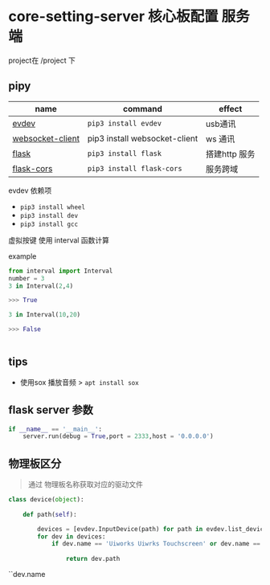 # core-setting-server 核心板配置 服务端 
project在 /project 下
## pipy 

| name | command | effect |
| ---- | ------- | ----- |
| <a href="https://pypi.org/project/evdev/" target="_blank"> evdev </a> | `pip3 install evdev` | usb通讯|
| <a href="https://pypi.org/project/websocket-client/" target="_blank"> websocket-client </a> | pip3 install websocket-client | ws 通讯 |
| <a href="https://pypi.org/project/Flask/" target="_blank"> flask </a> | `pip3 install flask`| 搭建http 服务|
| <a href="https://pypi.org/project/Flask-Cors/" target="_blank"> flask-cors </a> | `pip3 install flask-cors`| 服务跨域 |


evdev 依赖项
- `pip3 install wheel`
- `pip3 install dev`
- `pip3 install gcc`

虚拟按键 使用 interval 函数计算

example
```python
from interval import Interval
number = 3
3 in Interval(2,4)

>>> True

3 in Interval(10,20)

>>> False
 

```
## tips
- 使用sox 播放音频 > `apt install sox`

## flask server 参数
```python
if __name__ == '__main__':
    server.run(debug = True,port = 2333,host = '0.0.0.0')
```

## 物理板区分
> 通过 物理板名称获取对应的驱动文件

```python
class device(object):
    
    def path(self):

        devices = [evdev.InputDevice(path) for path in evdev.list_devices()]
        for dev in devices:
            if dev.name == 'Uiworks Uiwrks Touchscreen' or dev.name == 'USBest Technology SiS HID Touch Controller':
                
                return dev.path
```
``dev.name
